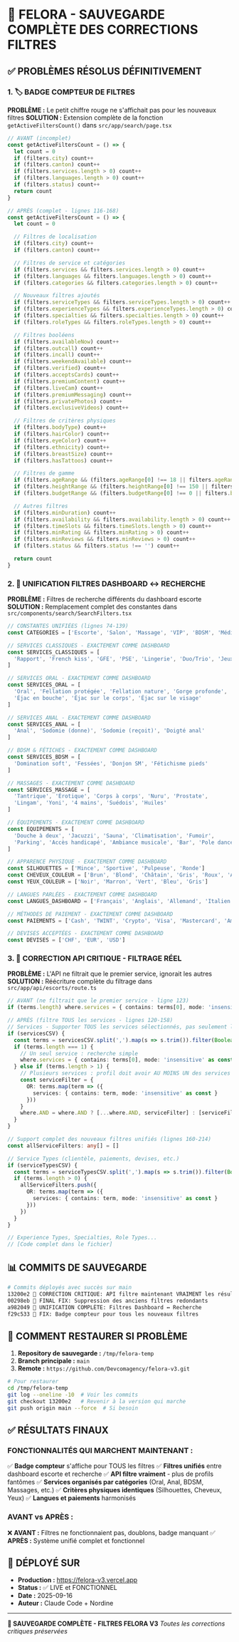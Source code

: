 # 🚀 FELORA - SAUVEGARDE COMPLÈTE DES CORRECTIONS FILTRES

## ✅ PROBLÈMES RÉSOLUS DÉFINITIVEMENT

### 1. 🏷️ BADGE COMPTEUR DE FILTRES
**PROBLÈME :** Le petit chiffre rouge ne s'affichait pas pour les nouveaux filtres
**SOLUTION :** Extension complète de la fonction `getActiveFiltersCount()` dans `src/app/search/page.tsx`

```typescript
// AVANT (incomplet)
const getActiveFiltersCount = () => {
  let count = 0
  if (filters.city) count++
  if (filters.canton) count++
  if (filters.services.length > 0) count++
  if (filters.languages.length > 0) count++
  if (filters.status) count++
  return count
}

// APRÈS (complet - lignes 116-168)
const getActiveFiltersCount = () => {
  let count = 0

  // Filtres de localisation
  if (filters.city) count++
  if (filters.canton) count++

  // Filtres de service et catégories
  if (filters.services && filters.services.length > 0) count++
  if (filters.languages && filters.languages.length > 0) count++
  if (filters.categories && filters.categories.length > 0) count++

  // Nouveaux filtres ajoutés
  if (filters.serviceTypes && filters.serviceTypes.length > 0) count++
  if (filters.experienceTypes && filters.experienceTypes.length > 0) count++
  if (filters.specialties && filters.specialties.length > 0) count++
  if (filters.roleTypes && filters.roleTypes.length > 0) count++

  // Filtres booléens
  if (filters.availableNow) count++
  if (filters.outcall) count++
  if (filters.incall) count++
  if (filters.weekendAvailable) count++
  if (filters.verified) count++
  if (filters.acceptsCards) count++
  if (filters.premiumContent) count++
  if (filters.liveCam) count++
  if (filters.premiumMessaging) count++
  if (filters.privatePhotos) count++
  if (filters.exclusiveVideos) count++

  // Filtres de critères physiques
  if (filters.bodyType) count++
  if (filters.hairColor) count++
  if (filters.eyeColor) count++
  if (filters.ethnicity) count++
  if (filters.breastSize) count++
  if (filters.hasTattoos) count++

  // Filtres de gamme
  if (filters.ageRange && (filters.ageRange[0] !== 18 || filters.ageRange[1] !== 65)) count++
  if (filters.heightRange && (filters.heightRange[0] !== 150 || filters.heightRange[1] !== 180)) count++
  if (filters.budgetRange && (filters.budgetRange[0] !== 0 || filters.budgetRange[1] !== 2000)) count++

  // Autres filtres
  if (filters.minDuration) count++
  if (filters.availability && filters.availability.length > 0) count++
  if (filters.timeSlots && filters.timeSlots.length > 0) count++
  if (filters.minRating && filters.minRating > 0) count++
  if (filters.minReviews && filters.minReviews > 0) count++
  if (filters.status && filters.status !== '') count++

  return count
}
```

### 2. 🔄 UNIFICATION FILTRES DASHBOARD ↔ RECHERCHE
**PROBLÈME :** Filtres de recherche différents du dashboard escorte
**SOLUTION :** Remplacement complet des constantes dans `src/components/search/SearchFilters.tsx`

```typescript
// CONSTANTES UNIFIÉES (lignes 74-139)
const CATEGORIES = ['Escorte', 'Salon', 'Massage', 'VIP', 'BDSM', 'Médias privés']

// SERVICES CLASSIQUES - EXACTEMENT COMME DASHBOARD
const SERVICES_CLASSIQUES = [
  'Rapport', 'French kiss', 'GFE', 'PSE', 'Lingerie', 'Duo/Trio', 'Jeux de rôles', 'Costumes'
]

// SERVICES ORAL - EXACTEMENT COMME DASHBOARD
const SERVICES_ORAL = [
  'Oral', 'Fellation protégée', 'Fellation nature', 'Gorge profonde',
  'Éjac en bouche', 'Éjac sur le corps', 'Éjac sur le visage'
]

// SERVICES ANAL - EXACTEMENT COMME DASHBOARD
const SERVICES_ANAL = [
  'Anal', 'Sodomie (donne)', 'Sodomie (reçoit)', 'Doigté anal'
]

// BDSM & FÉTICHES - EXACTEMENT COMME DASHBOARD
const SERVICES_BDSM = [
  'Domination soft', 'Fessées', 'Donjon SM', 'Fétichisme pieds'
]

// MASSAGES - EXACTEMENT COMME DASHBOARD
const SERVICES_MASSAGE = [
  'Tantrique', 'Érotique', 'Corps à corps', 'Nuru', 'Prostate',
  'Lingam', 'Yoni', '4 mains', 'Suédois', 'Huiles'
]

// ÉQUIPEMENTS - EXACTEMENT COMME DASHBOARD
const EQUIPEMENTS = [
  'Douche à deux', 'Jacuzzi', 'Sauna', 'Climatisation', 'Fumoir',
  'Parking', 'Accès handicapé', 'Ambiance musicale', 'Bar', 'Pole dance'
]

// APPARENCE PHYSIQUE - EXACTEMENT COMME DASHBOARD
const SILHOUETTES = ['Mince', 'Sportive', 'Pulpeuse', 'Ronde']
const CHEVEUX_COULEUR = ['Brun', 'Blond', 'Châtain', 'Gris', 'Roux', 'Autre']
const YEUX_COULEUR = ['Noir', 'Marron', 'Vert', 'Bleu', 'Gris']

// LANGUES PARLÉES - EXACTEMENT COMME DASHBOARD
const LANGUES_DASHBOARD = ['Français', 'Anglais', 'Allemand', 'Italien', 'Espagnol', 'Russe', 'Arabe', 'Chinois']

// MÉTHODES DE PAIEMENT - EXACTEMENT COMME DASHBOARD
const PAIEMENTS = ['Cash', 'TWINT', 'Crypto', 'Visa', 'Mastercard', 'Amex', 'Maestro', 'PostFinance']

// DEVISES ACCEPTÉES - EXACTEMENT COMME DASHBOARD
const DEVISES = ['CHF', 'EUR', 'USD']
```

### 3. 🔧 CORRECTION API CRITIQUE - FILTRAGE RÉEL
**PROBLÈME :** L'API ne filtrait que le premier service, ignorait les autres
**SOLUTION :** Réécriture complète du filtrage dans `src/app/api/escorts/route.ts`

```typescript
// AVANT (ne filtrait que le premier service - ligne 123)
if (terms.length) where.services = { contains: terms[0], mode: 'insensitive' as const }

// APRÈS (filtre TOUS les services - lignes 120-158)
// Services - Supporter TOUS les services sélectionnés, pas seulement le premier
if (servicesCSV) {
  const terms = servicesCSV.split(',').map(s => s.trim()).filter(Boolean)
  if (terms.length === 1) {
    // Un seul service : recherche simple
    where.services = { contains: terms[0], mode: 'insensitive' as const }
  } else if (terms.length > 1) {
    // Plusieurs services : profil doit avoir AU MOINS UN des services
    const serviceFilter = {
      OR: terms.map(term => ({
        services: { contains: term, mode: 'insensitive' as const }
      }))
    }
    where.AND = where.AND ? [...where.AND, serviceFilter] : [serviceFilter]
  }
}

// Support complet des nouveaux filtres unifiés (lignes 160-214)
const allServiceFilters: any[] = []

// Service Types (clientèle, paiements, devises, etc.)
if (serviceTypesCSV) {
  const terms = serviceTypesCSV.split(',').map(s => s.trim()).filter(Boolean)
  if (terms.length > 0) {
    allServiceFilters.push({
      OR: terms.map(term => ({
        services: { contains: term, mode: 'insensitive' as const }
      }))
    })
  }
}

// Experience Types, Specialties, Role Types...
// [Code complet dans le fichier]
```

## 📊 COMMITS DE SAUVEGARDE

```bash
# Commits déployés avec succès sur main
13200e2 🔧 CORRECTION CRITIQUE: API filtre maintenant VRAIMENT les résultats
00298eb 🎯 FINAL FIX: Suppression des anciens filtres redondants
a982049 🚀 UNIFICATION COMPLÈTE: Filtres Dashboard ↔ Recherche
f29c533 🚀 FIX: Badge compteur pour tous les nouveaux filtres
```

## 🔄 COMMENT RESTAURER SI PROBLÈME

1. **Repository de sauvegarde :** `/tmp/felora-temp`
2. **Branch principale :** `main`
3. **Remote :** `https://github.com/Devcomagency/felora-v3.git`

```bash
# Pour restaurer
cd /tmp/felora-temp
git log --oneline -10  # Voir les commits
git checkout 13200e2   # Revenir à la version qui marche
git push origin main --force  # Si besoin
```

## ✅ RÉSULTATS FINAUX

### FONCTIONNALITÉS QUI MARCHENT MAINTENANT :
✅ **Badge compteur** s'affiche pour TOUS les filtres
✅ **Filtres unifiés** entre dashboard escorte et recherche
✅ **API filtre vraiment** - plus de profils fantômes
✅ **Services organisés par catégories** (Oral, Anal, BDSM, Massages, etc.)
✅ **Critères physiques identiques** (Silhouettes, Cheveux, Yeux)
✅ **Langues et paiements** harmonisés

### AVANT vs APRÈS :
❌ **AVANT :** Filtres ne fonctionnaient pas, doublons, badge manquant
✅ **APRÈS :** Système unifié complet et fonctionnel

## 🚀 DÉPLOYÉ SUR
- **Production :** https://felora-v3.vercel.app
- **Status :** ✅ LIVE et FONCTIONNEL
- **Date :** 2025-09-16
- **Auteur :** Claude Code + Nordine

---
**🎯 SAUVEGARDE COMPLÈTE - FILTRES FELORA V3**
*Toutes les corrections critiques préservées*